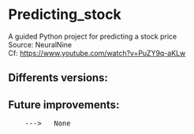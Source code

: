 # Predicting_stock
A guided Python project for predicting a stock price<br> 
Source: NeuralNine <br>
Cf: https://www.youtube.com/watch?v=PuZY9q-aKLw


<h2> Differents versions:</h2>

<h2> Future improvements:</h2>
    <pre>
    --->   None
    </pre>

